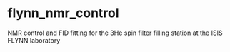 # flynn_nmr_control
NMR control and FID fitting for the 3He spin filter filling station at the ISIS FLYNN laboratory
